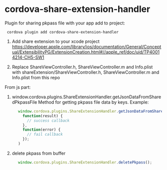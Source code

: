 # cordova-share-extension-handler

Plugin for sharing pkpass file with your app
add to project:

     cordova plugin add cordova-share-extension-handler

1) Add share extension to your xcode project
https://developer.apple.com/library/ios/documentation/General/Conceptual/ExtensibilityPG/ExtensionCreation.html#//apple_ref/doc/uid/TP40014214-CH5-SW1

2) Replace ShareViewController.h, ShareViewController.m and Info.plist with shareExtension/ShareViewController.h, ShareViewController.m and Info.plist from this repo

From js part: 

1) window.cordova.plugins.ShareExtensionHandler.getJsonDataFromSharedPkpassFile
Method for getting pkpass file data by keys.
Example: 
```js
      window.cordova.plugins.ShareExtensionHandler.getJsonDataFromSharedPkpassFile(['message', 'pass'], 
        function(result) {
          // success callback
        },
        function(error) {
          // fail callback
        });
      )
```

2) delete pkpass from buffer
```js
      window.cordova.plugins.ShareExtensionHandler.deletePkpass();
```
